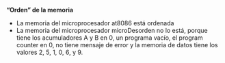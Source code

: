 **“Orden” de la memoria**
* La memoria del microprocesador at8086 está ordenada
* La memoria del microprocesador microDesorden no lo está, porque tiene los acumuladores A y B en 0, un programa vacío, el program counter en 0, no tiene mensaje de error y la memoria de datos tiene los valores 2, 5, 1, 0, 6, y 9.

